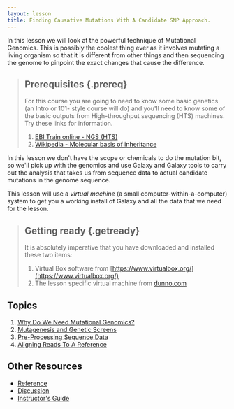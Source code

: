 ```yaml
---
layout: lesson
title: Finding Causative Mutations With A Candidate SNP Approach.
---
```


In this lesson we will look at the powerful technique of Mutational Genomics. This is possibly the coolest thing ever as it involves mutating a living organism so that it is different from other things  and then sequencing the genome to pinpoint the exact changes that cause the difference.

>## Prerequisites {.prereq}
> For this course you are going to need to know some basic genetics (an Intro or 101- style course will do) and you'll need to know some of the basic outputs from High-throughput sequencing (HTS) machines. Try these links for information.
> 
> 1. [EBI Train online - NGS (HTS)](http://www.ebi.ac.uk/training/online/course/ebi-next-generation-sequencing-practical-course/what-you-will-learn/what-next-generation-dna-)
> 2. [Wikipedia - Molecular basis of inheritance](https://en.wikipedia.org/?title=Genetics#Molecular_basis_for_inheritance)

In this lesson we don't have the scope or chemicals to do the mutation bit, so we'll pick up with the genomics and use Galaxy and Galaxy tools to carry out the analysis that takes us from sequence data to actual candidate mutations in the genome sequence.

This lesson will use a _virtual machine_ (a small computer-within-a-computer) system to get you a working install of Galaxy and all the data that we need for the lesson. 

> ## Getting ready {.getready}
>
> It is absolutely imperative that you have downloaded and installed these two items:
>
> 1. Virtual Box software from [https://www.virtualbox.org/](https://www.virtualbox.org/)
> 2. The lesson specific virtual machine from [dunno.com](https://haventuploaded.org)

## Topics

1.  [Why Do We Need Mutational Genomics?](motivation.html)
2.  [Mutagenesis and Genetic Screens](01-mutation.html)
3.  [Pre-Processing Sequence Data](02-preprocessing.html)
4.  [Aligning Reads To A Reference](03-aligning.html)

## Other Resources

*   [Reference](reference.html)
*   [Discussion](discussion.html)
*   [Instructor's Guide](instructors.html)